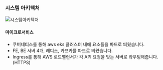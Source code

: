 ### 시스템 아키텍처

![시스템아키텍처](https://github.com/sns-service/documents/assets/56336436/c60c9065-647a-45a7-a030-e329e62a59ee)

#### 마이크로서비스
* 쿠버네티스를 통해 aws eks 클러스터 내에 요소들을 파드로 띄웠습니다.
* FE, BE 서버 4개, 레디스, 카프카를 파드로 띄웠습니다.
* Ingress를 통해 AWS 로드밸런서가 각 API 요청을 맞는 서버로 라우팅해줍니다. (HTTPS)
